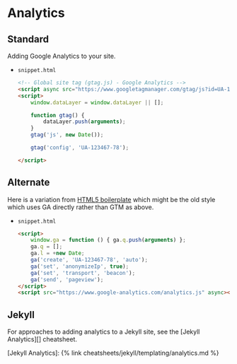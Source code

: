 # Analytics


## Standard

Adding Google Analytics to your site.

- `snippet.html`
    ```html
    <!-- Global site tag (gtag.js) - Google Analytics -->
    <script async src="https://www.googletagmanager.com/gtag/js?id=UA-123467-78"></script>
    <script>
        window.dataLayer = window.dataLayer || [];

        function gtag() {
            dataLayer.push(arguments);
        }
        gtag('js', new Date());

        gtag('config', 'UA-123467-78');

    </script>
    ```


## Alternate

Here is a variation from [HTML5 boilerplate](https://github.com/h5bp/html5-boilerplate/blob/master/dist/index.html) which might be the old style which uses GA directly rather than GTM as above.

- `snippet.html`
    ```html
    <script>
        window.ga = function () { ga.q.push(arguments) };
        ga.q = [];
        ga.l = +new Date;
        ga('create', 'UA-123467-78', 'auto');
        ga('set', 'anonymizeIp', true);
        ga('set', 'transport', 'beacon');
        ga('send', 'pageview');
    </script>
    <script src="https://www.google-analytics.com/analytics.js" async></script>
    ```


## Jekyll

For approaches to adding analytics to a Jekyll site, see the [Jekyll Analytics][] cheatsheet.

[Jekyll Analytics]: {% link cheatsheets/jekyll/templating/analytics.md %}

